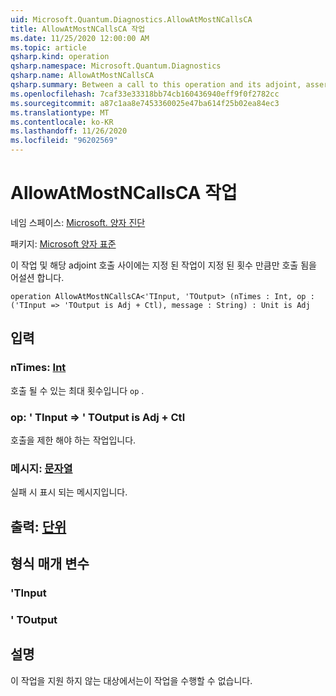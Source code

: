 ```yaml
---
uid: Microsoft.Quantum.Diagnostics.AllowAtMostNCallsCA
title: AllowAtMostNCallsCA 작업
ms.date: 11/25/2020 12:00:00 AM
ms.topic: article
qsharp.kind: operation
qsharp.namespace: Microsoft.Quantum.Diagnostics
qsharp.name: AllowAtMostNCallsCA
qsharp.summary: Between a call to this operation and its adjoint, asserts that a given operation is called at most a certain number of times.
ms.openlocfilehash: 7caf33e33318bb74cb160436940eff9f0f2782cc
ms.sourcegitcommit: a87c1aa8e7453360025e47ba614f25b02ea84ec3
ms.translationtype: MT
ms.contentlocale: ko-KR
ms.lasthandoff: 11/26/2020
ms.locfileid: "96202569"
---
```

# <a name="allowatmostncallsca-operation"></a>AllowAtMostNCallsCA 작업

네임 스페이스: [Microsoft. 양자 진단](xref:Microsoft.Quantum.Diagnostics)

패키지: [Microsoft 양자 표준](https://nuget.org/packages/Microsoft.Quantum.Standard)


이 작업 및 해당 adjoint 호출 사이에는 지정 된 작업이 지정 된 횟수 만큼만 호출 됨을 어설션 합니다.

```qsharp
operation AllowAtMostNCallsCA<'TInput, 'TOutput> (nTimes : Int, op : ('TInput => 'TOutput is Adj + Ctl), message : String) : Unit is Adj
```


## <a name="input"></a>입력

### <a name="ntimes--int"></a>nTimes: [Int](xref:microsoft.quantum.lang-ref.int)

호출 될 수 있는 최대 횟수입니다 `op` .


### <a name="op--tinput--toutput--is-adj--ctl"></a>op: ' TInput => ' TOutput is Adj + Ctl

호출을 제한 해야 하는 작업입니다.


### <a name="message--string"></a>메시지: [문자열](xref:microsoft.quantum.lang-ref.string)

실패 시 표시 되는 메시지입니다.



## <a name="output--unit"></a>출력: [단위](xref:microsoft.quantum.lang-ref.unit)



## <a name="type-parameters"></a>형식 매개 변수

### <a name="tinput"></a>'TInput


### <a name="toutput"></a>' TOutput



## <a name="remarks"></a>설명

이 작업을 지원 하지 않는 대상에서는이 작업을 수행할 수 없습니다.